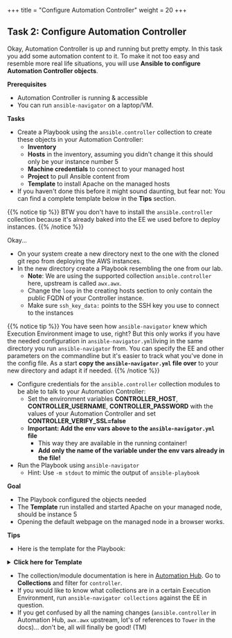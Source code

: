 +++
title = "Configure Automation Controller"
weight = 20
+++

## Task 2: Configure Automation Controller 
Okay, Automation Controller is up and running but pretty empty. In this task you add some automation content to it. To make it not too easy and resemble more real life situations, you will use **Ansible to configure Automation Controller objects**.

**Prerequisites**
* Automation Controller is running & accessible
* You can run `ansible-navigator` on a laptop/VM.


**Tasks**
* Create a Playbook using the `ansible.controller` collection to create these objects in your Automation Controller:
  * **Inventory**
  * **Hosts** in the inventory, assuming you didn't change it this should only be your instance number 5
  * **Machine credentials** to connect to your managed host
  * **Project** to pull Ansible content from
  * **Template** to install Apache on the managed hosts 
* If you haven't done this before it might sound daunting, but fear not: You can find a complete template below in the **Tips** section.

{{% notice tip %}}
BTW you don't have to install the `ansible.controller` collection because it's already baked into the EE we used before to deploy instances.
{{% /notice %}}


Okay...
* On your system create a new directory next to the one with the cloned git repo from deploying the AWS instances. 
* In the new directory create a Playbook resembling the one from our lab. 
  * **Note**: We are using the supported collection `ansible.controller` here, upstream is called `awx.awx`.
  * Change the `loop` in the creating hosts section to only contain the public FQDN of your Controller instance.
  * Make sure `ssh_key_data:` points to the SSH key you use to connect to the instances 

{{% notice tip %}}
You have seen how `ansible-navigator` knew which Execution Environment image to use, right? But this only works if you have the needed configuration in `ansible-navigator.yml`living in the same directory you run `ansible-navigator` from. You can specify the EE and other parameters on the commandline but it's easier to track what you've done in the config file. As a start **copy the `ansible-navigator.yml` file over** to your new directory and adapt it if needed.
{{% /notice %}}

* Configure credentials for the `ansible.controller` collection modules to be able to talk to your Automation Controller:
  * Set the environment variables **CONTROLLER_HOST**, **CONTROLLER_USERNAME**, **CONTROLLER_PASSWORD** with the values of your Automation Controller and set **CONTROLLER_VERIFY_SSL=false**
  * **Important: Add the env vars above to the `ansible-navigator.yml` file**
    * This way they are available in the running container!
    * **Add only the name of the variable under the env vars already in the file!**
* Run the Playbook using `ansible-navigator`
  * Hint: Use `-m stdout` to mimic the output of `ansible-playbook`


**Goal**
* The Playbook configured the objects needed
* The **Template** run installed and started Apache on your managed node, should be instance 5
* Opening the default webpage on the managed node in a browser works.

**Tips**
* Here is the template for the Playbook:

<details><summary><b>Click here for Template</b></summary>
<hr/>
<p>

```
---
- name: Configure automation controller
  hosts: localhost
  become: false
  gather_facts: false
  tasks:
  - name: Create an inventory
    ansible.controller.inventory:
      name: Learnfest Inventory
      organization: Default
  - name: Add hosts to inventory
    ansible.controller.host:
      name: "{{  item }}"
      inventory: Learnfest Inventory
      state: present
    loop:
      - <instance-5>
  - name: Machine Credentials
    ansible.controller.credential:
      name: Learnfest Credentials
      credential_type: Machine
      organization: Default
      inputs:
        username: ec2-user
        ssh_key_data: "{{ lookup('file', '~/.ssh/<GUID>key.pem' ) }}"
  - name: Learnfest Project
    ansible.controller.project:
      name: Learnfest Project
      organization: Default
      state: present
      scm_update_on_launch: True
      scm_delete_on_update: True
      scm_type: git
      scm_url: https://github.com/ansible-learnfest/playbooks-example.git
  - name: Learnfest Job Template
    ansible.controller.job_template:
      name: Install Apache
      organization: Default
      state: present
      inventory: Learnfest Inventory
      become_enabled: True
      playbook: apache_install.yml
      project: Learnfest Project
      credential: Learnfest Credentials
```

</p>
<hr/>
</details>

* The collection/module documentation is here in [Automation Hub](https://console.redhat.com/ansible/automation-hub). Go to **Collections** and filter for `controller`.
* If you would like to know what collections are in a certain Execution Environment, run `ansible-navigator collections` against the EE in question.
* If you get confused by all the naming changes (`ansible.controller` in Automation Hub, `awx.awx` upstream, lot's of references to `Tower` in the docs)... don't be, all will finally be good! (TM)

